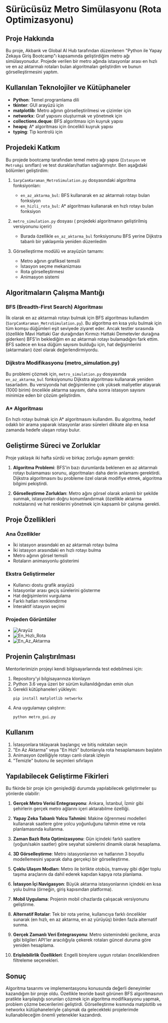 # Sürücüsüz Metro Simülasyonu (Rota Optimizasyonu)

## Proje Hakkında
Bu proje, Akbank ve Global AI Hub tarafından düzenlenen "Python ile Yapay Zekaya Giriş Bootcamp"ı kapsamında geliştirdiğim metro ağı simülasyonudur. Projede verilen bir metro ağında istasyonlar arası en hızlı ve en az aktarmalı rotaları bulan algoritmaları geliştirdim ve bunun görselleştirmesini yaptım.

## Kullanılan Teknolojiler ve Kütüphaneler
- **Python**: Temel programlama dili
- **tkinter**: GUI arayüzü için
- **matplotlib**: Metro ağının görselleştirilmesi ve çizimler için
- **networkx**: Graf yapısını oluşturmak ve yönetmek için
- **collections.deque**: BFS algoritması için kuyruk yapısı
- **heapq**: A* algoritması için öncelikli kuyruk yapısı
- **typing**: Tip kontrolü için

## Projedeki Katkım
Bu projede bootcamp tarafından temel metro ağı yapısı (`Istasyon` ve `MetroAgi` sınıfları) ve test durakları/hatları sağlanmıştır. Ben aşağıdaki bölümleri geliştirdim:

1. `SarpCanKaraman_MetroSimulation.py` dosyasındaki algoritma fonksiyonları:
   - `en_az_aktarma_bul`: BFS kullanarak en az aktarmalı rotayı bulan fonksiyon
   - `en_hizli_rota_bul`: A* algoritması kullanarak en hızlı rotayı bulan fonksiyon

2. `metro_simulation.py` dosyası ( projedeki algoritmanın geliştirilmiş versiyonunu içerir)
   - Burada özellikle `en_az_aktarma_bul` fonksiyonunu BFS yerine Dijkstra tabanlı bir yaklaşımla yeniden düzenledim

3. Görselleştirme modülü ve arayüzün tamamı:
   - Metro ağının grafiksel temsili
   - İstasyon seçme mekanizması
   - Rota görselleştirmesi
   - Animasyon sistemi

## Algoritmaların Çalışma Mantığı

### BFS (Breadth-First Search) Algoritması
İlk olarak en az aktarmalı rotayı bulmak için BFS algoritması kullandım (`SarpCanKaraman_MetroSimulation.py`). Bu algoritma en kısa yolu bulmak için tüm komşu düğümleri eşit seviyede ziyaret eder. Ancak testler sırasında (özellikle Mavi Hattaki Gar durağından Kırmızı Hattaki Demetevler durağına giderken) BFS'in beklediğim en az aktarmalı rotayı bulamadığını fark ettim. BFS sadece en kısa düğüm sayısını bulduğu için, hat değişimlerini (aktarmaları) özel olarak değerlendirmiyordu.

### Dijkstra Modifikasyonu (metro_simulation.py)
Bu problemi çözmek için, `metro_simulation.py` dosyasında `en_az_aktarma_bul` fonksiyonunu Dijkstra algoritması kullanarak yeniden tasarladım. Bu versiyonda hat değişimlerine çok yüksek maliyetler atayarak (1000 birim) öncelikle aktarma sayısını, daha sonra istasyon sayısını minimize eden bir çözüm geliştirdim.

### A* Algoritması
En hızlı rotayı bulmak için A* algoritmasını kullandım. Bu algoritma, hedef odaklı bir arama yaparak istasyonlar arası süreleri dikkate alıp en kısa zamanda hedefe ulaşan rotayı bulur.

## Geliştirme Süreci ve Zorluklar

Proje yaklaşık iki hafta sürdü ve birkaç zorluğu aşmam gerekti:

1. **Algoritma Problemi**: BFS'in bazı durumlarda beklenen en az aktarmalı rotayı bulamaması sorunu, algoritmaları daha derin anlamamı gerektirdi. Dijkstra algoritmasını bu probleme özel olarak modifiye etmek, algoritma bilgimi pekiştirdi.

2. **Görselleştirme Zorlukları**: Metro ağını görsel olarak anlamlı bir şekilde sunmak, istasyonları doğru konumlandırmak (özellikle aktarma noktalarını) ve hat renklerini yönetmek için kapsamlı bir çalışma gerekti.

## Proje Özellikleri

### Ana Özellikler
- İki istasyon arasındaki en az aktarmalı rotayı bulma 
- İki istasyon arasındaki en hızlı rotayı bulma
- Metro ağının görsel temsili
- Rotaların animasyonlu gösterimi

### Ekstra Geliştirmeler
- Kullanıcı dostu grafik arayüzü
- İstasyonlar arası geçiş sürelerini gösterme
- Hat değişimlerini vurgulama
- Farklı hatları renklendirme
- İnteraktif istasyon seçimi

### Projeden Görüntüler
- ![Arayüz](./images/arayüz.png)
- ![En_Hızlı_Rota](./images/en_hızlı.gif)
- ![En_Az_Aktarma](./images/en_az.gif)

## Projenin Çalıştırılması

Mentorlerimizin projeyi kendi bilgisayarlarında test edebilmesi için:

1. Repository'yi bilgisayarınıza klonlayın
2. Python 3.6 veya üzeri bir sürüm kullanıldığından emin olun
3. Gerekli kütüphaneleri yükleyin:
   ```
   pip install matplotlib networkx
   ```
4. Ana uygulamayı çalıştırın:
   ```
   python metro_gui.py
   ```

## Kullanım
1. İstasyonlara tıklayarak başlangıç ve bitiş noktaları seçin
2. "En Az Aktarma" veya "En Hızlı" butonlarıyla rota hesaplamasını başlatın
3. Animasyon özelliğiyle rotayı canlı olarak izleyin
4. "Temizle" butonu ile seçimleri sıfırlayın

## Yapılabilecek Geliştirme Fikirleri

Bu fikirde bir proje için genişlediği durumda yapılabilecek geliştirmeler şu yönlerde olabilir:

1. **Gerçek Metro Verisi Entegrasyonu**: Ankara, İstanbul, İzmir gibi şehirlerin gerçek metro ağlarını içeri aktarabilme özelliği.

2. **Yapay Zeka Tabanlı Yolcu Tahmini**: Makine öğrenmesi modelleri kullanarak saatlere göre yolcu yoğunluğunu tahmin etme ve rota planlamasında kullanma.

3. **Zaman Bazlı Rota Optimizasyonu**: Gün içindeki farklı saatlere (yoğun/sakin saatler) göre seyahat sürelerini dinamik olarak hesaplama.

4. **3D Görselleştirme**: Metro istasyonlarının ve hatlarının 3 boyutlu modellemesini yaparak daha gerçekçi bir görselleştirme.

5. **Çoklu Ulaşım Modları**: Metro ile birlikte otobüs, tramvay gibi diğer toplu taşıma araçlarını da dahil ederek kapıdan kapıya rota planlama.

6. **İstasyon İçi Navigasyon**: Büyük aktarma istasyonlarının içindeki en kısa yolu bulma (örneğin, giriş kapısından platforma).

7. **Mobil Uygulama**: Projenin mobil cihazlarda çalışacak versiyonunu geliştirme.

8. **Alternatif Rotalar**: Tek bir rota yerine, kullanıcıya farklı öncelikler sunarak (en hızlı, en az aktarma, en az yürüyüş) birden fazla alternatif sunma.

9. **Gerçek Zamanlı Veri Entegrasyonu**: Metro sistemindeki gecikme, arıza gibi bilgileri API'ler aracılığıyla çekerek rotaları güncel duruma göre yeniden hesaplama.

10. **Erişilebilirlik Özellikleri**: Engelli bireylere uygun rotaları önceliklendiren filtreleme seçenekleri.

## Sonuç
Algoritma tasarımı ve implementasyonu konusunda değerli deneyimler kazandığım bir proje oldu. Özellikle teoride basit görünen BFS algoritmasının pratikte karşılaştığı sorunları çözmek için algoritma modifikasyonu yapmak, problem çözme becerilerimi geliştirdi. Görselleştirme kısmında matplotlib ve networkx kütüphaneleriyle çalışmak da gelecekteki projelerimde kullanabileceğim önemli yetenekler kazandırdı.
